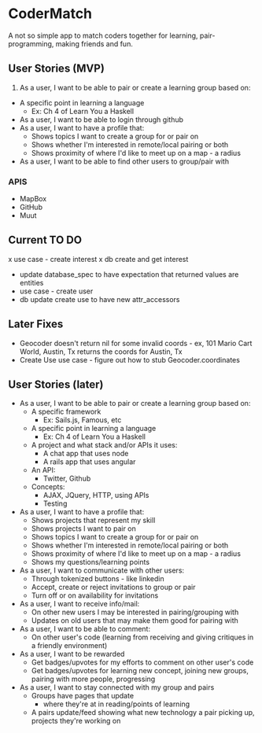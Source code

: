 # CoderMatch

A not so simple app to match coders together for learning, pair-programming, making friends and fun.

## User Stories (MVP)
1. As a user, I want to be able to pair or create a learning group based on:
  - A specific point in learning a language
    - Ex: Ch 4 of Learn You a Haskell
- As a user, I want to be able to login through github
- As a user, I want to have a profile that:
  - Shows topics I want to create a group for or pair on
  - Shows whether I'm interested in remote/local pairing or both
  - Shows proximity of where I'd like to meet up on a map - a radius
- As a user, I want to be able to find other users to group/pair with

### APIS
- MapBox
- GitHub
- Muut

## Current TO DO
x use case - create interest
x db create and get interest
- update database_spec to have expectation that returned values are entities
- use case - create user
- db update create use to have new attr_accessors

## Later Fixes
- Geocoder doesn't return nil for some invalid coords - ex, 101 Mario Cart World, Austin, Tx returns the coords for Austin, Tx
- Create Use use case - figure out how to stub Geocoder.coordinates

## User Stories (later)

- As a user, I want to be able to pair or create a learning group based on:
  - A specific framework
    - Ex: Sails.js, Famous, etc
  - A specific point in learning a language
    - Ex: Ch 4 of Learn You a Haskell
  - A project and what stack and/or APIs it uses:
    - A chat app that uses node
    - A rails app that uses angular
  - An API:
    - Twitter, Github
  - Concepts:
    - AJAX, JQuery, HTTP, using APIs
    - Testing
- As a user, I want to have a profile that:
  - Shows projects that represent my skill
  - Shows projects I want to pair on
  - Shows topics I want to create a group for or pair on
  - Shows whether I'm interested in remote/local pairing or both
  - Shows proximity of where I'd like to meet up on a map - a radius
  - Shows my questions/learning points
- As a user, I want to communicate with other users:
  - Through tokenized buttons - like linkedin
  - Accept, create or reject invitations to group or pair
  - Turn off or on availability for invitations
- As a user, I want to receive info/mail:
  - On other new users I may be interested in pairing/grouping with
  - Updates on old users that may make them good for pairing with
- As a user, I want to be able to comment:
  - On other user's code (learning from receiving and giving critiques in a friendly environment)
- As a user, I want to be rewarded
  - Get badges/upvotes for my efforts to comment on other user's code
  - Get badges/upvotes for learning new concept, joining new groups, pairing with more people, progressing
- As a user, I want to stay connected with my group and pairs
  - Groups have pages that update
    - where they're at in reading/points of learning
  - A pairs update/feed showing what new technology a pair picking up, projects they're working on



